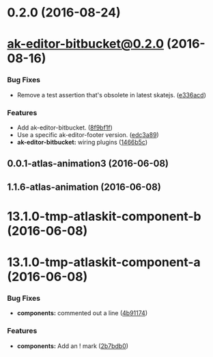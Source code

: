 <a name="0.2.0"></a>
# 0.2.0 (2016-08-24)



<a name="ak-editor-bitbucket@0.2.0"></a>
# ak-editor-bitbucket@0.2.0 (2016-08-16)


### Bug Fixes

* Remove a test assertion that's obsolete in latest skatejs. ([e336acd](https://bitbucket.org/atlassian/atlaskit/commits/e336acd))


### Features

* Add ak-editor-bitbucket. ([8f9bf1f](https://bitbucket.org/atlassian/atlaskit/commits/8f9bf1f))
* Use a specific ak-editor-footer version. ([edc3a89](https://bitbucket.org/atlassian/atlaskit/commits/edc3a89))
* **ak-editor-bitbucket:** wiring plugins ([1466b5c](https://bitbucket.org/atlassian/atlaskit/commits/1466b5c))



<a name="0.0.1-atlas-animation3"></a>
## 0.0.1-atlas-animation3 (2016-06-08)



<a name="1.1.6-atlas-animation"></a>
## 1.1.6-atlas-animation (2016-06-08)



<a name="13.1.0-tmp-atlaskit-component-b"></a>
# 13.1.0-tmp-atlaskit-component-b (2016-06-08)



<a name="13.1.0-tmp-atlaskit-component-a"></a>
# 13.1.0-tmp-atlaskit-component-a (2016-06-08)


### Bug Fixes

* **components:** commented out a line ([4b91174](https://bitbucket.org/atlassian/atlaskit/commits/4b91174))


### Features

* **components:** Add an ! mark ([2b7bdb0](https://bitbucket.org/atlassian/atlaskit/commits/2b7bdb0))



